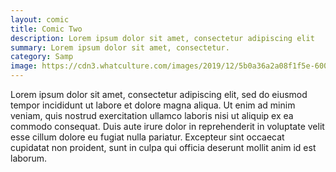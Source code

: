 ```yaml
---
layout: comic
title: Comic Two
description: Lorem ipsum dolor sit amet, consectetur adipiscing elit
summary: Lorem ipsum dolor sit amet, consectetur.
category: Samp
image: https://cdn3.whatculture.com/images/2019/12/5b0a36a2a08f1f5e-600x338.jpg
---
```

Lorem ipsum dolor sit amet, consectetur adipiscing elit, sed do eiusmod tempor incididunt ut labore et dolore magna aliqua. Ut enim ad minim veniam, quis nostrud exercitation ullamco laboris nisi ut aliquip ex ea commodo consequat. Duis aute irure dolor in reprehenderit in voluptate velit esse cillum dolore eu fugiat nulla pariatur. Excepteur sint occaecat cupidatat non proident, sunt in culpa qui officia deserunt mollit anim id est laborum.